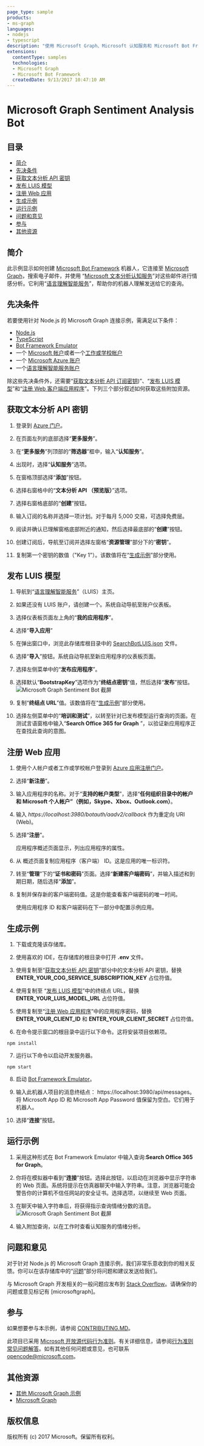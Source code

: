```yaml
---
page_type: sample
products:
- ms-graph
languages:
- nodejs
- typescript
description: "使用 Microsoft Graph、Microsoft 认知服务和 Microsoft Bot Framework 在 NodeJS Web 应用程序中进行情绪分析。"
extensions:
  contentType: samples
  technologies:
  - Microsoft Graph
  - Microsoft Bot Framework 
  createdDate: 9/13/2017 10:47:10 AM
---
```

# Microsoft Graph Sentiment Analysis Bot

## 目录

* [简介](#introduction)
* [先决条件](#prerequisites)
* [获取文本分析 API 密钥](#get-a-key-for-the-text-analytics-api) 
* [发布 LUIS 模型](#publish-the-luis-model)
* [注册 Web 应用](#register-the-web-application)
* [生成示例](#build-the-sample)
* [运行示例](#run-the-sample)
* [问题和意见](#questions-and-comments)
* [参与](#contributing)
* [其他资源](#additional-resources)

## 简介

此示例显示如何创建 [Microsoft Bot Framework](https://dev.botframework.com/) 机器人，它连接至 [Microsoft Graph](https://developer.microsoft.com/en-us/graph/)，搜索电子邮件，并使用 “[Microsoft 文本分析认知服务](https://docs.microsoft.com/en-us/azure/cognitive-services/text-analytics/quick-start)”对这些邮件进行情感分析。它利用“[语言理解智能服务](https://www.luis.ai)”，帮助你的机器人理解发送给它的查询。

## 先决条件

若要使用针对 Node.js 的 Microsoft Graph 连接示例，需满足以下条件：

 * [Node.js](https://nodejs.org/)
 * [TypeScript](http://www.typescriptlang.org/)
 * [Bot Framework Emulator](https://docs.microsoft.com/en-us/bot-framework/debug-bots-emulator)
 * 一个 [Microsoft 帐户](https://www.outlook.com/)或者一个[工作或学校帐户](http://dev.office.com/devprogram)
 * 一个 [Microsoft Azure 账户](https://azure.microsoft.com/en-us/free/)
 * 一个[语言理解智能服务账户](https://www.luis.ai/)

除这些先决条件外，还需要“[获取文本分析 API 订阅密钥](#get-a-key-for-the-text-analytics-api))”、“[发布 LUIS 模型]()”和“[注册 Web 客户端应用程序](#register-the-web-application)”。下列三个部分叙述如何获取这些附加资源。

## 获取文本分析 API 密钥

1. 登录到 [Azure 门户](https://portal.azure.com)。

2. 在页面左列的底部选择“**更多服务**”。

3. 在“**更多服务**”列顶部的“**筛选器**”框中，输入“**认知服务**”。

4. 出现时，选择“**认知服务**”选项。

5. 在窗格顶部选择“**添加**”按钮。

6. 选择右窗格中的“**文本分析 API （预览版）**”选项。

7. 选择右窗格底部的“**创建**”按钮。

8. 输入订阅的名称并选择一项计划。对于每月 5,000 交易，可选择免费层。

9. 阅读并确认已理解窗格底部附近的通知，然后选择最底部的“**创建**”按钮。

10. 创建订阅后，导航至订阅并选择左窗格“**资源管理**”部分下的“**密钥**”。

11. 复制第一个密钥的数值（"Key 1"）。该数值将在“[生成示例](#build-the-sample)”部分使用。


## 发布 LUIS 模型

1. 导航到“[语言理解智能服务](https://www.luis.ai)”（LUIS）主页。

2. 如果还没有 LUIS 账户，请创建一个。系统自动导航至账户仪表板。

3. 选择仪表板页面左上角的“**我的应用程序**”。

4. 选择“**导入应用**”

5. 在弹出窗口中，浏览此存储库根目录中的 [SearchBotLUIS.json](./SearchBotLUIS.json) 文件。

6. 选择“**导入**”按钮。系统自动导航至新应用程序的仪表板页面。

7. 选择左侧菜单中的“**发布应用程序**”。

8. 选择默认“**BootstrapKey**”选项作为“**终结点密钥**”值，然后选择“**发布**”按钮。
![Microsoft Graph Sentiment Bot 截屏](./readme-images/PublishLUISApp.png)

9. 复制“**终结点 URL**”值。该数值将在“[生成示例](#build-the-sample)”部分使用。

10. 选择左侧菜单中的“**培训和测试**”，以转至针对已发布模型运行查询的页面。在测试言语窗格中输入“**Search Office 365 for Graph** ”，以验证新应用程序正在查找此查询的意图。

## 注册 Web 应用

1. 使用个人帐户或者工作或学校帐户登录到 [Azure 应用注册门户](https://go.microsoft.com/fwlink/?linkid=2083908)。

2. 选择“**新注册**”。

3. 输入应用程序的名称。对于“**支持的帐户类型**”，选择“**任何组织目录中的帐户和 Microsoft 个人帐户”（例如，Skype、Xbox、Outlook.com）**。

4. 输入 *https://localhost:3980/botauth/aadv2/callback* 作为重定向 URI (Web)。

5. 选择“**注册**”。
	
   应用程序概述页面显示，列出应用程序的属性。

6. 从 概述页面复制应用程序（客户端） ID。这是应用的唯一标识符。

7. 转至“**管理**”下的“**证书和密码**”页面。选择“**新建客户端密码**”，并输入描述和到期日期，随后选择“**添加**”。

8. 复制并保存新的客户端密码值。这是你能查看客户端密码的唯一时间。

   使用应用程序 ID 和客户端密码在下一部分中配置示例应用。

## 生成示例

1. 下载或克隆该存储库。

2. 使用喜欢的 IDE，在存储库的根目录中打开 **.env** 文件。

3. 使用复制至“[获取文本分析 API 密钥](#get-a-key-for-the-text-analytics-api)”部分中的文本分析 API 密钥，替换 **ENTER\_YOUR\_COG\_SERVICE\_SUBSCRIPTION\_KEY** 占位符值。

4. 使用复制至 “[发布 LUIS 模型](#publish-the-luis-model)”中的终结点 URL，替换 **ENTER\_YOUR\_LUIS\_MODEL\_URL** 占位符值。

5. 使用复制至“[注册 Web 应用程序](#register-the-web-application)”中的应用程序密码，替换 **ENTER\_YOUR\_CLIENT\_ID** 和 **ENTER\_YOUR\_CLIENT\_SECRET** 占位符值。

6. 在命令提示窗口的根目录中运行以下命令。这将安装项目依赖项。

  ```npm install```

7. 运行以下命令以启动开发服务器。

  ``` npm start ```

8. 启动 [Bot Framework Emulator](https://docs.microsoft.com/en-us/bot-framework/debug-bots-emulator)。

9. 输入此机器人项目的消息终结点： https://localhost:3980/api/messages。将 Microsoft App ID 和 Microsoft App Password 值保留为空白。它们用于机器人。

10. 选择“**连接**”按钮。 

## 运行示例

1. 采用这种形式在 Bot Framework Emulator 中输入查询:**Search Office 365 for Graph**。

2. 你将在模拟器中看到“**连接**”按钮。选择此按钮，以启动在浏览器中显示字符串的 Web 页面。系统将提示在仿真器聊天中输入字符串。注意，浏览器可能会警告你的计算机不信任网站的安全证书。选择选项，以继续至 Web 页面。

3. 在聊天中输入字符串后，将获得指示查询情绪分数的消息。
![Microsoft Graph Sentiment Bot 截屏](./readme-images/BotPreview.png)

4. 输入附加查询，以在工作时查看认知服务的情绪分析。

## 问题和意见

对于针对 Node.js 的 Microsoft Graph 连接示例，我们非常乐意收到你的相关反馈。你可以在该存储库中的“[问题](https://github.com/microsoftgraph/nodejs-sentiment-bot-sample/issues)”部分将问题和建议发送给我们。

与 Microsoft Graph 开发相关的一般问题应发布到 [Stack Overflow](https://stackoverflow.com/questions/tagged/microsoftgraph)。请确保你的问题或意见标记有 \[microsoftgraph]。

## 参与 ##

如果想要参与本示例，请参阅 [CONTRIBUTING.MD](/CONTRIBUTING.md)。

此项目已采用 [Microsoft 开放源代码行为准则](https://opensource.microsoft.com/codeofconduct/)。有关详细信息，请参阅[行为准则常见问题解答](https://opensource.microsoft.com/codeofconduct/faq/)。如有其他任何问题或意见，也可联系 [opencode@microsoft.com](mailto:opencode@microsoft.com)。
  
## 其他资源

- [其他 Microsoft Graph 示例](https://github.com/microsoftgraph?utf8=%E2%9C%93&q=sample)
- [Microsoft Graph](https://graph.microsoft.io)

## 版权信息
版权所有 (c) 2017 Microsoft。保留所有权利。
